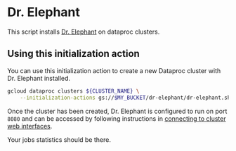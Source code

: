 # Dr. Elephant

This script installs [Dr. Elephant](https://github.com/linkedin/dr-elephant) on
dataproc clusters.

## Using this initialization action

You can use this initialization action to create a new Dataproc cluster with Dr.
Elephant installed.

```bash
gcloud dataproc clusters ${CLUSTER_NAME} \
    --initialization-actions gs://$MY_BUCKET/dr-elephant/dr-elephant.sh
```

Once the cluster has been created, Dr. Elephant is configured to run on port
`8080` and can be accessed by following instructions in
[connecting to cluster web interfaces](https://cloud.google.com/dataproc/docs/concepts/cluster-web-interfaces).

Your jobs statistics should be there.
